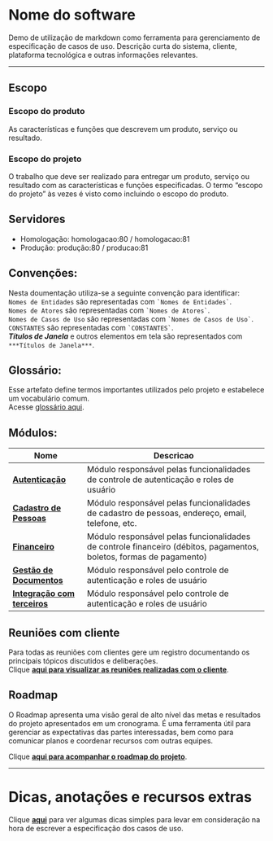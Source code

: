 # Nome do software
Demo de utilização de markdown como ferramenta para gerenciamento de especificação de casos de uso. Descrição curta do sistema, cliente, plataforma tecnológica e outras informações relevantes.

---
## Escopo
### Escopo do produto

As características e funções que descrevem um produto, serviço ou resultado. 

### Escopo do projeto

O  trabalho que deve ser realizado para entregar um produto, serviço ou resultado com as características e funções especificadas. O termo “escopo do projeto” às vezes é visto como incluindo o escopo do produto.


## Servidores
- Homologação: homologacao:80 / homologacao:81
- Produção: produção:80 / producao:81


## Convenções:
Nesta doumentação utiliza-se a seguinte convenção para identificar:  
`Nomes de Entidades` são representadas com ``` `Nomes de Entidades` ```.  
`Nomes de Atores` são representadas com ``` `Nomes de Atores` ```.  
`Nomes de Casos de Uso` são representadas com ``` `Nomes de Casos de Uso` ```.  
`CONSTANTES` são representadas com ``` `CONSTANTES` ```.  
***Títulos de Janela***  e outros elementos em tela são representados com ``` ***Títulos de Janela***```.  

## Glossário:  
Esse artefato define termos importantes utilizados pelo projeto e estabelece um vocabulário comum.  
Acesse [glossário aqui](glossario/glossario.md).


## Módulos:
|Nome|Descricao|
|---------------------------|----------------|
|[**Autenticação**](modulos/autenticacao/_modulo.md) | Módulo responsável pelas funcionalidades de controle de autenticação e roles de usuário |
|[**Cadastro de Pessoas**](modulos/cadastro/_modulo.md)|Módulo responsável pelas funcionalidades de cadastro de pessoas, endereço, email, telefone, etc. |
|[**Financeiro**](modulos/financeiro/_modulo.md) | Módulo responsável pelas funcionalidades de controle financeiro (débitos, pagamentos, boletos, formas de pagamento) |
|[**Gestão de Documentos**](modulos/gestao-documentos/_modulo.md)|Módulo responsável pelo controle de autenticação e roles de usuário |
|[**Integração com terceiros**](modulos/integracao-terceiros/_modulo.md)|Módulo responsável pelo controle de autenticação e roles de usuário|


## Reuniões com cliente  
Para todas as reuniões com clientes gere um registro documentando os principais tópicos discutidos e deliberações.  
Clique [**aqui para visualizar as reuniões realizadas com o cliente**](reunioes/_reunioes.md).


## Roadmap  
O Roadmap apresenta uma visão geral de alto nível das metas e resultados do projeto apresentados em um cronograma. É uma ferramenta útil para gerenciar as expectativas das partes interessadas, bem como para comunicar planos e coordenar recursos com outras equipes.

Clique [**aqui para acompanhar o roadmap do projeto**](roadmap/_roadmap.md).


---
# Dicas, anotações e recursos extras
Clique [**aqui**](dicas_e_anotacoes/dicas.md) para ver algumas dicas simples para levar em consideração na hora de escrever a especificação dos casos de uso.